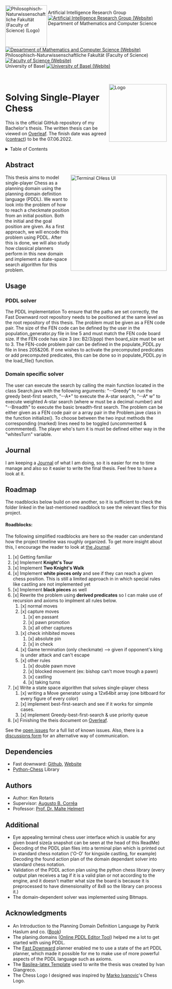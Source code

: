 <img width="130" align="left" src="https://webmo.ch/wp-content/uploads/2022/03/csm_fakulogo_372ebdb784-2.png" alt="Philosophisch-Naturwissenschaftliche Fakultät (Faculty of Science) (Logo)">

Artificial Intelligence Research Group [![Artificial Intelligence Research Group (Website)](https://webmo.ch/wp-content/uploads/2022/03/External_Link_Logo.png)][AI Group]<br>
Department of Mathematics and Computer Science [![Department of Mathematics and Computer Science (Website)](https://webmo.ch/wp-content/uploads/2022/03/External_Link_Logo.png)][dmi]<br>
Philosophisch-Naturwissenschaftliche Fakultät (Faculty of Science) [![Faculty of Science (Website)](https://webmo.ch/wp-content/uploads/2022/03/External_Link_Logo.png)][philnat]<br>
University of Basel [![University of Basel (Webite)](https://webmo.ch/wp-content/uploads/2022/03/External_Link_Logo.png)][unibas]<br><br><br>

<img width="180" align="right" src="https://webmo.ch/wp-content/uploads/2022/03/logo-4-1.png" alt="Logo">

# Solving Single-Player Chess

This is the official GitHub repository of my Bachelor's thesis. The written thesis can be viewed on [Overleaf](https://www.overleaf.com/read/hzkvjknryssm). The finish date was agreed ([contract](https://drive.google.com/file/d/192AzZeenHUWgXjJgPDF19V5BIRtWQxuu/view?usp=sharing)) to be the 07.06.2022.

<!-- TABLE OF CONTENTS -->
<details>
  <summary>Table of Contents</summary>
  <ol>
    <li><a href="#abstract">Abstract</a></li>
    <li><a href="#journal">Journal</a></li>
    <li><a href="#roadmap">Roadmap</a></li>
    <li><a href="#dependencies">Dependencies</a></li>
    <li><a href="#authors">Authors</a></li>
    <li><a href="#acknowledgments">Acknowledgments</a></li>
    <li><a href="#additional">Additional Implementations</a></li>
    
  </ol>
</details>

<!-- Abstract -->
## Abstract

<img width="300" align="right" src="https://webmo.ch/wp-content/uploads/2022/03/Screenshot-from-2022-03-04-15-52-21.png" alt="Terminal CHess UI">
This thesis aims to model single-player Chess as a planning domain using the planning domain definition language (PDDL). We want to look into the problem of how to reach a checkmate position from an initial position. Both the initial and the goal position are given. As a first approach, we will encode this problem using PDDL. After this is done, we will also study how classical planners perform in this new domain and implement a state-space search algorithm for this problem. 
<br clear="right"/>

## Usage
### PDDL solver
The PDDL implementation To ensure that the paths are set correctly, the Fast Downward root repository needs to be positioned at the same level as the root repository of this thesis. The problem must be given as a FEN code pair. The size of the FEN code can be defined by the user in the population_generator.py file in line 5 and must match the FEN code board size. If the FEN code has size 3 (ex: B2/3/ppp) then board_size must be set to 3. The FEN-code problem pair can be defined in the populate_PDDL.py file in lines 205&206. If one wishes to activate the precomputed predicates or add precomputed predicates, this can be done so in populate_PDDL.py in the load_file() function.
### Domain specific solver
The user can execute the search by calling the main function located in the class Search.java with the following arguments: "--Greedy" to run the greedy best-first search, "--A*" to execute the A-star search, "--A* w" to execute weighted A-star search (where w must be a decimal number) and "--Breadth" to execute the basic breadth-first search. The problem can be either given as a FEN code pair or a array pair in the Problem.jave class in the function initialize(). To choose between the two input methods the corresponding (marked) lines need to be toggled (uncommented & commmented). The player who's turn it is must be defined either way in the "whitesTurn" variable.

<!-- Journal -->
## Journal

I am keeping a [Journal](Journal.md) of what I am doing, so it is easier for me to time manage and also so it easier to write the final thesis. Feel free to have a look at it.

<!-- ROADMAP -->
## Roadmap

The roadblocks below build on one another, so it is sufficient to check the folder linked in the last-mentioned roadblock to see the relevant files for this project.

<!-- ROADBLOCKS -->
#### Roadblocks: 

The following simplified roadblocks are here so the reader can understand how the project timeline was roughly organized. To get more insight about this, I encourage the reader to look at [the Journal](Journal.md).
1. [x] Getting familiar
2. [x] Implement **Knight's Tour** 
3. [x] Implement **Two Knight's Walk** 
4. [x] Implement **white pieces only** and see if they can reach a given chess position. This is still a limited approach in in which special rules like castling are not implemented yet
5. [x] Implement **black pieces** as well
6. [x] Rewrite the problem using **derived predicates** so I can make use of recursion and axioms to implment all rules below.
   1. [x] normal moves
   2. [x] capture moves
      1. [x] en passant
      2. [x] pawn promotion
      3. [x] all other captures
   3. [x] check inhibited moves
      1. [x] absolute pin
      2. [x] in check
   4. [x] Game termination (only checkmate) --> given if opponent's king is under attack and can't escape
   5. [x] other rules
      1. [x] double pawn move 
      2. [x] blocked movement (ex: bishop can't move trough a pawn)
      3. [x] castling
      4. [x] taking turns
7. [x] Write a state space algorithm that solves single-player chess
   1. [x] writing a Move generator using a 12x64bit array (one bitboard for every figure of every color)
   2. [x] implement best-first-search and see if  it works for simpmle cases.
   3. [x] implement Greedy-best-first-search & use priority queue
8. [x] Finishing the theis document on [Overleaf](https://www.overleaf.com/read/hzkvjknryssm).

See the [open issues](https://github.com/kentaris/Bachelor-Thesis_Single-Player-Chess/issues) for a full list of known issues.
Also, there is a [discussions form](https://github.com/kentaris/Bachelor-Thesis_Single-Player-Chess/discussions/) for an alternative way of communication.

<!-- Requirements -->
## Dependencies

* Fast downward: [Github](https://github.com/aibasel/downward), [Website](https://www.fast-downward.org/) 
* [Python-Chess](https://python-chess.readthedocs.io/en/latest/) Library

<!-- Authors -->
## Authors

* Author: Ken Rotaris<br>
* Supervisor: [Augusto B. Corrêa](https://ai.dmi.unibas.ch/people/correa/)
* Professor: [Prof. Dr. Malte Helmert](https://ai.dmi.unibas.ch/people/helmert)

## Additional
 - Eye appealing terminal chess user interface which is usable for any given board size(a snapshot can be seen at the head of this ReadMe)
 - Decoding of the PDDL plan files into a terminal plan which is printed out in standard chess notation ('O-O' for kingside castling, for example)
 Decoding the found action plan of the domain dependant solver into standard chess notation.
 - Validation of the PDDL action plan using the python chess library (every output plan receives a tag if it is a valid plan or not according to the engine, and it doesn't matter what size the board is because it is preprocessed to have dimensionality of 8x8 so the library can process it.)
 - The domain-dependent solver was implemented using Bitmaps.

<!-- Acknowledgments -->
## Acknowledgments

* An Introduction to the Planning Domain Deﬁnition Language by Patrik Haslum and co. ([Book](https://www.morganclaypool.com/doi/abs/10.2200/S00900ED2V01Y201902AIM042))
* The planing.domains ([Online PDDL Editor Tool](http://planning.domains/)) helped me a lot to get started with using PDDL.
* The [Fast Downward](https://github.com/aibasel/downward) planner enabled me to use a state of the art PDDL planner, which made it possible for me to make use of more powerful aspects of the PDDL language such as axioms.
* The [Basilea-latex Template](https://github.com/ivangiangreco/basilea-latex) used to write the thesis was created by Ivan Giangreco.
* The Chess Logo I designed was inspired by [Marko Ivanovic](https://dribbble.com/shots/14950766/attachments/6667952?mode=media)'s Chess Logo.

[AI Group]: https://ai.dmi.unibas.ch/
[dmi]: https://dmi.unibas.ch/en/
[philnat]: https://philnat.unibas.ch/
[unibas]: https://www.unibas.ch/
[1_First_attempt]: https://github.com/kentaris/Bachelor-Thesis_Single-Player-Chess/tree/main/Bachelorarbeit/Stages/1_First_attempt
[2_Knights Tour]: https://github.com/kentaris/Bachelor-Thesis_Single-Player-Chess/tree/main/Bachelorarbeit/Stages/2_Knights_Tour
[3_Two Knights Tour]: https://github.com/kentaris/Bachelor-Thesis_Single-Player-Chess/tree/main/Bachelorarbeit/Stages/3_Two_Knights_Tour
[4_White_Pieces_limitated]: https://github.com/kentaris/Bachelor-Thesis_Single-Player-Chess/tree/main/Bachelorarbeit/Stages/4_White_Pieces_limitated
[5_white&black_limitated]: https://github.com/kentaris/Bachelor-Thesis_Single-Player-Chess/tree/main/Bachelorarbeit/Stages/5_white&black_limitated
[6_all_rules_implemented]: https://github.com/kentaris/Bachelor-Thesis_Single-Player-Chess/tree/main/Bachelorarbeit/Stages/6_all_rules_implemented
